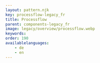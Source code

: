 ```yaml
---
layout: pattern.njk
key: processflow-legacy_fr
title: Processflow
parent: components-legacy_fr
image: legacy/overview/processflow.webp
keywords: 
order: 190
availablelanguages: 
    - de
    - en
---
```

